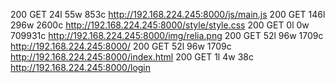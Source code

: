200      GET       24l       55w      853c http://192.168.224.245:8000/js/main.js
200      GET      146l      296w     2600c http://192.168.224.245:8000/style/style.css
200      GET        0l        0w   709931c http://192.168.224.245:8000/img/relia.png
200      GET       52l       96w     1709c http://192.168.224.245:8000/
200      GET       52l       96w     1709c http://192.168.224.245:8000/index.html
200      GET        1l        4w       38c http://192.168.224.245:8000/login
